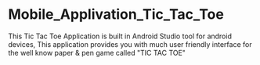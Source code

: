 # Mobile_Applivation_Tic_Tac_Toe
This Tic Tac Toe Application is built in Android Studio tool for android devices, This application provides you with much user friendly interface for the well know paper &amp; pen game called "TIC TAC TOE"
